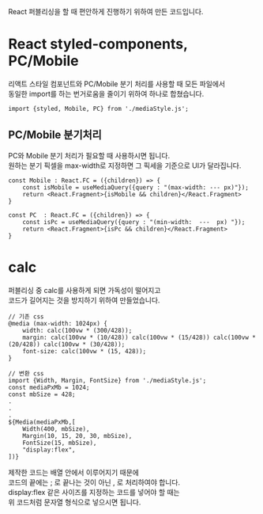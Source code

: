 
React 퍼블리싱을 할 때 편안하게 진행하기 위하여 만든 코드입니다.        

# React styled-components, PC/Mobile
리액트 스타일 컴포넌트와 PC/Mobile 분기 처리를 사용할 때 모든 파일에서         
동일한 import를 하는 번거로움을 줄이기 위하여 하나로 합쳤습니다.        

    import {styled, Mobile, PC} from './mediaStyle.js';

## PC/Mobile 분기처리
PC와 Mobile 분기 처리가 필요할 때 사용하시면 됩니다.        
원하는 분기 픽셀을 max-width로 지정하면 그 픽세을 기준으로 UI가 달라집니다.        


    const Mobile : React.FC = ({children}) => {
        const isMobile = useMediaQuery({query : "(max-width: --- px)"});
        return <React.Fragment>{isMobile && children}</React.Fragment>
    }

    const PC  : React.FC = ({children}) => {
        const isPc = useMediaQuery({query : "(min-width:  ---  px) "});
        return <React.Fragment>{isPc && children}</React.Fragment>
    }

# calc
퍼블리싱 중 calc를 사용하게 되면 가독성이 떨어지고           
코드가 길어지는 것을 방지하기 위하여 만들었습니다.           

    // 기존 css
    @media (max-width: 1024px) {
        width: calc(100vw * (300/428));
        margin: calc(100vw * (10/428)) calc(100vw * (15/428)) calc(100vw * (20/428)) calc(100vw * (30/428));
        font-size: calc(100vw * (15, 428));
    }
    
    // 변환 css
    import {Width, Margin, FontSize} from './mediaStyle.js';
    const mediaPxMb = 1024;
    const mbSize = 428;
    .
    .
    .
    ${Media(mediaPxMb,[
        Width(400, mbSize),
        Margin(10, 15, 20, 30, mbSize),
        FontSize(15, mbSize),
        "display:flex",
    ])}

제작한 코드는 배열 안에서 이루어지기 때문에           
코드의 끝에는 ; 로 끝나는 것이 아닌 , 로 처리하여야 합니다.           
display:flex 같은 사이즈를 지정하는 코드를 넣어야 할 때는           
위 코드처럼 문자열 형식으로 넣으시면 됩니다.           

